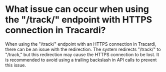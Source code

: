 # What issue can occur when using the "/track/" endpoint with HTTPS connection in Tracardi?

When using the "/track/" endpoint with an HTTPS connection in Tracardi, there can be an issue with the redirection. The
system redirects "/track/" to "/track," but this redirection may cause the HTTPS connection to be lost. It is
recommended to avoid using a trailing backslash in API calls to prevent this issue.